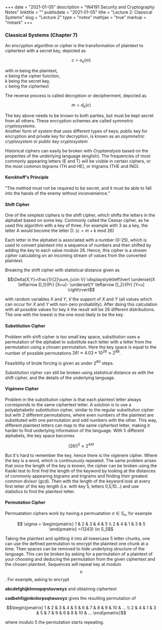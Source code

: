 +++
date = "2021-01-05"
description = "IN4191 Security and Cryptography Notes"
linktitle = ""
publisdate = "2021-01-05"
title = "Lecture 2: Classical Systems"
slug = "Lecture 2"
type = "notes"
mathjax = "true"
markup = "mmark"
+++

### Classical Systems (Chapter 7)

An encryption algorithm or cipher is the transformation of plaintext to ciphertext with a secret key, depicted as

$$c=e_k(m)$$

with $m$ being the plaintext,  
$e$ being the cipher function,  
$k$ being the secret key,  
$c$ being the ciphertext

The reverse process is called decryption or decipherment, depicted as

$$m=d_k(c)$$

The key above needs to be known to both parties, but must be kept secret from all others. These encryption schemes are
called _symmetric cryptosystems_.  
Another form of system that uses different types of keys; public key for encryption and private key for decryption, is
known as an _asymmetric cryptosystem_ or _public key cryptosystem_

Historical ciphers can easily be broken with _Cryptanalysis_ based on the properties of the underlying language (english). The frequencies of
most commonly appearing letters (E and T) will be visible in certain ciphers, or the most common bigrams (TH and HE), or trigrams (THE and ING).

#### Kerckhoff's Principle

"The method must not be required to be secret, and it must be able to fall into the hands of the enemy without inconvenience."

#### Shift Cipher

One of the simplest ciphers is the shift cipher, which shifts the letters in the alphabet based on some key.
Commonly called the Ceasar cipher, as he used this algorithm with a key of three. For example with 3 as a key, the
letter A would become the letter D. ($c=m+k$ mod 26)

Each letter in the alphabet is associated with a number (0-25), which is used to convert plaintext into a sequence of
numbers and then shifted by adding the key to each value modulo 26. Hence, this cipher is a _stream cipher_ calculating
on an incoming stream of values from the converted plaintext.

Breaking the shift cipher with statistical distance given as

$$\Delta[X,Y]=\frac{1}{2}\sum_{u\in V} \displaystyle\left\lvert \underset{X \leftarrow D_1}{Pr} [X=u]-
\underset{Y \leftarrow D_2}{Pr} [Y=u] \right\rvert$$

with random variables $X$ and $Y$, $V$ the support of $X$ and $Y$ (all values which can occur for $X$ and
$Y$ with non-zero probability). After doing this calculation with all possible values for key $k$ the result will be
26 different distributions. The one with the lowest is the one most likely to be the key.

#### Substitution Cipher

Problem with shift cipher is too small key space, substitution uses a permutation of the alphabet to substitute each letter
with a letter from the permutation using a chosen permutation. Here the key space is equal to the number of possible
permutations $26!\approx 4.03*10^{26}\approx 2^{88}$.

Feasibility of brute forcing is given as under $2^{80}$ steps.

Substitution cipher can still be broken using statistical distance as with the shift cipher, and the details of the
underlying language.

#### Vigénere Cipher

Problem in the substitution cipher is that each plaintext letter always corresponds to the same ciphertext letter.
A solution is to use a polyalphabetic substitution cipher, similar to the regular substitution cipher but with 2 different
permutations, where even numbers of the plaintext are substituted with one permutation and odd numbers with the other.
This way, different plaintext letters can map to the same ciphertext letter, making it harder to find underlying
information of the language. With 5 different alphabets, the key space becomes

$$(26!)^5\approx2^{441}$$

But it's hard to remember the key, hence there is the vigénere cipher. Where the key is a word, which is continuously repeated.
The same problem arises that once the length of the key is known, the cipher can be broken using the Kasiki test to first
find the length of the keyword by looking at the distances of commonly appearing bigrams and trigrams and finding their
greatest common divisor (gcd). Then with the length of the keyword look at every first letter of the key length (i.e. with key 5, letters 0,5,10...)
and use statistics to find the plaintext letter.

#### Permutation Cipher

Permuatation ciphers work by having a permuatation $\sigma \in S_n$, for example

$$ \sigma =
\begin{pmatrix}
   1 & 2 & 3 & 4 & 5 \\
   2 & 4 & 1 & 3 & 5
\end{pmatrix}
=(1243) \in S_5$$

Taking the plaintext and splitting it into all lowercase 5 letter chunks, one can use the defined permutation to encrypt
the plaintext one chunk at a time. Then spaces can be removed to hide underlying structure of the language.
This can be broken by asking for a permutation of a plaintext of your choosing and deducing the permutation from the
given ciphertext and the chosen plaintext. Sequences will repeat key at modulo $$n$$. For example, asking to encrypt

**abcdefghijklmnopqrstuvwxyz** and obtaining ciphertext

**cadbehfigjmknlorpsqtwuxvyz** gives the resulting permutation of

$$\begin{pmatrix}
   1 & 2 & 3 & 4 & 5 & 6 & 7 & 8 & 9 & 10 & ... \\
   2 & 4 & 1 & 3 & 5 & 7 & 9 & 6 & 8 & 10 & ...
\end{pmatrix}$$

where modulo 5 the permutation starts repeating.
